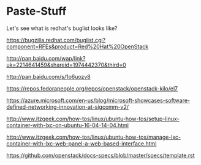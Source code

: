 Paste-Stuff
===========

Let's see what is redhat's buglist looks like?

https://bugzilla.redhat.com/buglist.cgi?component=RFEs&product=Red%20Hat%20OpenStack


http://pan.baidu.com/wap/link?uk=2214641459&shareid=1974442370&third=0


http://pan.baidu.com/s/1o6uozv8


https://repos.fedorapeople.org/repos/openstack/openstack-kilo/el7

https://azure.microsoft.com/en-us/blog/microsoft-showcases-software-defined-networking-innovation-at-sigcomm-v2/


http://www.itzgeek.com/how-tos/linux/ubuntu-how-tos/setup-linux-container-with-lxc-on-ubuntu-16-04-14-04.html

http://www.itzgeek.com/how-tos/linux/ubuntu-how-tos/manage-lxc-container-with-lxc-web-panel-a-web-based-interface.html

https://github.com/openstack/docs-specs/blob/master/specs/template.rst
